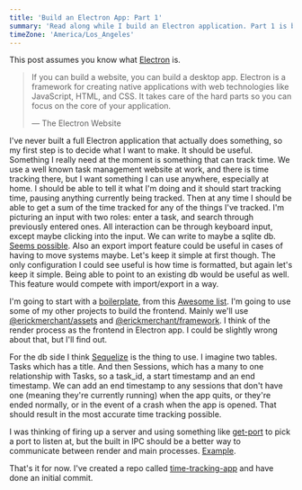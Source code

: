 ```yaml
---
title: 'Build an Electron App: Part 1'
summary: 'Read along while I build an Electron application. Part 1 is brainstorming.'
timeZone: 'America/Los_Angeles'
---
```

This post assumes you know what [Electron](https://electron.atom.io/) is.

> If you can build a website, you can build a desktop app. Electron is a framework for creating native applications with web technologies like JavaScript, HTML, and CSS. It takes care of the hard parts so you can focus on the core of your application.
>
> — The Electron Website

I've never built a full Electron application that actually does something, so my first step is to decide what I want to make. It should be useful. Something I really need at the moment is something that can track time. We use a well known task management website at work, and there is time tracking there, but I want something I can use anywhere, especially at home. I should be able to tell it what I'm doing and it should start tracking time, pausing anything currently being tracked. Then at any time I should be able to get a sum of the time tracked for any of the things I've tracked. I'm picturing an input with two roles: enter a task, and search through previously entered ones. All interaction can be through keyboard input, except maybe clicking into the input. We can write to maybe a sqlite db. [Seems possible](https://stackoverflow.com/questions/32504307/how-to-use-sqlite3-module-with-electron). Also an export import feature could be useful in cases of having to move systems maybe. Let's keep it simple at first though. The only configuration I could see useful is how time is formatted, but again let's keep it simple. Being able to point to an existing db would be useful as well. This feature would compete with import/export in a way.

I'm going to start with a [boilerplate](https://github.com/sindresorhus/electron-boilerplate), from this [Awesome list](https://github.com/sindresorhus/awesome-electron). I'm going to use some of my other projects to build the frontend. Mainly we'll use [@erickmerchant/assets](https://github.com/erickmerchant/assets) and [@erickmerchant/framework](https://github.com/erickmerchant/framework). I think of the render process as the frontend in Electron app. I could be slightly wrong about that, but I'll find out.

For the db side I think [Sequelize](https://www.npmjs.com/package/sequelize) is the thing to use. I imagine two tables. Tasks which has a title. And then Sessions, which has a many to one relationship with Tasks, so a task_id, a start timestamp and an end timestamp. We can add an end timestamp to any sessions that don't have one (meaning they're currently running) when the app quits, or they're ended normally, or in the event of a crash when the app is opened. That should result in the most accurate time tracking possible.

I was thinking of firing up a server and using something like [get-port](https://www.npmjs.com/package/get-port) to pick a port to listen at, but the built in IPC should be a better way to communicate between render and main processes. [Example](http://electron.rocks/different-ways-to-communicate-between-main-and-renderer-process/).

That's it for now. I've created a repo called [time-tracking-app](https://github.com/erickmerchant/time-tracking-app) and have done an initial commit.
